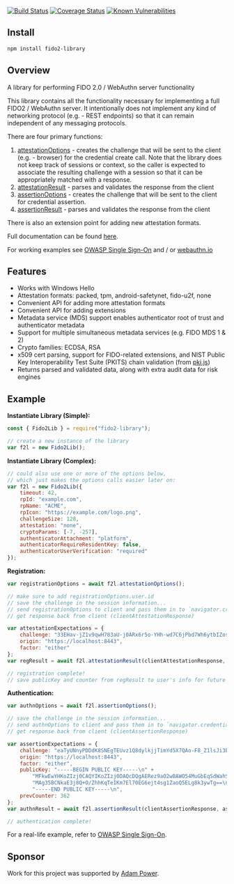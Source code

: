 [![Build Status](https://travis-ci.com/jamescullum/fido2-lib.svg?branch=master)](https://travis-ci.com/jamescullum/fido2-lib) [![Coverage Status](https://coveralls.io/repos/github/JamesCullum/fido2-lib/badge.svg?branch=master)](https://coveralls.io/github/JamesCullum/fido2-lib?branch=master) [![Known Vulnerabilities](https://snyk.io/test/github/jamescullum/fido2-lib/badge.svg?targetFile=package.json)](https://snyk.io/test/github/jamescullum/fido2-lib?targetFile=package.json)

## Install

``` bash
npm install fido2-library
```

## Overview
A library for performing FIDO 2.0 / WebAuthn server functionality

This library contains all the functionality necessary for implementing a full FIDO2 / WebAuthn server. It intentionally does not implement any kind of networking protocol (e.g. - REST endpoints) so that it can remain independent of any messaging protocols.

There are four primary functions:
1. [attestationOptions](https://jamescullum.github.io/fido2-lib/Fido2Lib.html#attestationOptions) - creates the challenge that will be sent to the client (e.g. - browser) for the credential create call. Note that the library does not keep track of sessions or context, so the caller is expected to associate the resulting challenge with a session so that it can be appropriately matched with a response.
2. [attestationResult](https://jamescullum.github.io/fido2-lib/Fido2Lib.html#attestationResult) - parses and validates the response from the client
3. [assertionOptions](https://jamescullum.github.io/fido2-lib/Fido2Lib.html#assertionOptions) - creates the challenge that will be sent to the client for credential assertion.
4. [assertionResult](https://jamescullum.github.io/fido2-lib/Fido2Lib.html#assertionResult) - parses and validates the response from the client

There is also an extension point for adding new attestation formats.

Full documentation can be found [here](https://jamescullum.github.io/fido2-lib/).

For working examples see [OWASP Single Sign-On](https://github.com/OWASP/SSO_Project) and / or [webauthn.io](https://webauthn.io/)

## Features

* Works with Windows Hello
* Attestation formats: packed, tpm, android-safetynet, fido-u2f, none
* Convenient API for adding more attestation formats
* Convenient API for adding extensions
* Metadata service (MDS) support enables authenticator root of trust and authenticator metadata
* Support for multiple simultaneous metadata services (e.g. FIDO MDS 1 & 2)
* Crypto families: ECDSA, RSA
* x509 cert parsing, support for FIDO-related extensions, and NIST Public Key Interoperability Test Suite (PKITS) chain validation (from [pki.js](https://github.com/PeculiarVentures/PKI.js/))
* Returns parsed and validated data, along with extra audit data for risk engines

## Example

**Instantiate Library (Simple):**
``` js
const { Fido2Lib } = require("fido2-library");

// create a new instance of the library
var f2l = new Fido2Lib();
```

**Instantiate Library (Complex):**
``` js
// could also use one or more of the options below,
// which just makes the options calls easier later on:
var f2l = new Fido2Lib({
    timeout: 42,
    rpId: "example.com",
    rpName: "ACME",
    rpIcon: "https://example.com/logo.png",
    challengeSize: 128,
    attestation: "none",
    cryptoParams: [-7, -257],
    authenticatorAttachment: "platform",
    authenticatorRequireResidentKey: false,
    authenticatorUserVerification: "required"
});
```

**Registration:**
``` js
var registrationOptions = await f2l.attestationOptions();

// make sure to add registrationOptions.user.id
// save the challenge in the session information...
// send registrationOptions to client and pass them in to `navigator.credentials.create()`...
// get response back from client (clientAttestationResponse)

var attestationExpectations = {
    challenge: "33EHav-jZ1v9qwH783aU-j0ARx6r5o-YHh-wd7C6jPbd7Wh6ytbIZosIIACehwf9-s6hXhySHO-HHUjEwZS29w",
    origin: "https://localhost:8443",
    factor: "either"
};
var regResult = await f2l.attestationResult(clientAttestationResponse, attestationExpectations); // will throw on error

// registration complete!
// save publicKey and counter from regResult to user's info for future authentication calls
```

**Authentication:**
``` js
var authnOptions = await f2l.assertionOptions();

// save the challenge in the session information...
// send authnOptions to client and pass them in to `navigator.credentials.get()`...
// get response back from client (clientAssertionResponse)

var assertionExpectations = {
    challenge: "eaTyUNnyPDDdK8SNEgTEUvz1Q8dylkjjTimYd5X7QAo-F8_Z1lsJi3BilUpFZHkICNDWY8r9ivnTgW7-XZC3qQ",
    origin: "https://localhost:8443",
    factor: "either",
    publicKey: "-----BEGIN PUBLIC KEY-----\n" +
        "MFkwEwYHKoZIzj0CAQYIKoZIzj0DAQcDQgAERez9aO2wBAWO54MuGbEqSdWahSnG\n" +
        "MAg35BCNkaE3j8Q+O/ZhhKqTeIKm7El70EG6ejt4sg1ZaoQ5ELg8k3ywTg==\n" +
        "-----END PUBLIC KEY-----\n",
    prevCounter: 362
};
var authnResult = await f2l.assertionResult(clientAssertionResponse, assertionExpectations); // will throw on error

// authentication complete!
```

For a real-life example, refer to [OWASP Single Sign-On](https://github.com/OWASP/SSO_Project).

## Sponsor

Work for this project was supported by [Adam Power](https://github.com/jamescullum).
